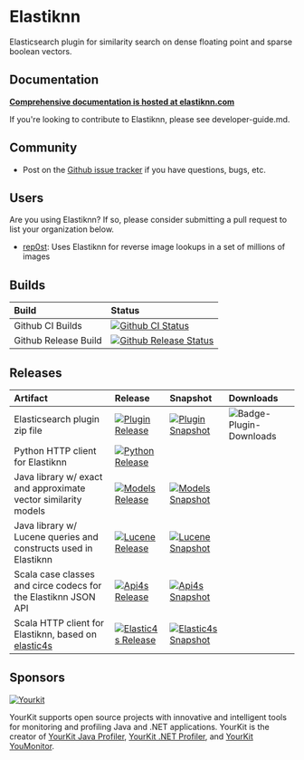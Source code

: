 # Elastiknn 

Elasticsearch plugin for similarity search on dense floating point and sparse boolean vectors.

## Documentation

**[Comprehensive documentation is hosted at elastiknn.com](https://elastiknn.com)**

If you're looking to contribute to Elastiknn, please see developer-guide.md.

## Community

- Post on the [Github issue tracker](https://github.com/alexklibisz/elastiknn/issues) if you have questions, bugs, etc.

## Users

Are you using Elastiknn? If so, please consider submitting a pull request to list your organization below.

- [rep0st](https://github.com/ReneHollander/rep0st): Uses Elastiknn for reverse image lookups in a set of millions of images

## Builds

|Build|Status|
|:--|:--|
|Github CI Builds       |[![Github CI Status][Badge-Github-CI]][Link-Github-CI]               |
|Github Release Build   |[![Github Release Status][Badge-Github-Release]][Link-Github-Release]|

## Releases

|Artifact|Release|Snapshot|Downloads|
|:--|:--|:--|:--|
|Elasticsearch plugin zip file                                                                | [![Plugin Release][Badge-Plugin-Release]][Link-Plugin-Release]          | [![Plugin Snapshot][Badge-Plugin-Snapshot]][Link-Plugin-Snapshot]            | ![Badge-Plugin-Downloads] |
|Python HTTP client for Elastiknn                                                             | [![Python Release][Badge-Python-Release]][Link-Python-Release]          |                                                                              | |
|Java library w/ exact and approximate vector similarity models                               | [![Models Release][Badge-Models-Release]][Link-Models-Release]          | [![Models Snapshot][Badge-Models-Snapshot]][Link-Models-Snapshot]            | |
|Java library w/ Lucene queries and constructs used in Elastiknn                              | [![Lucene Release][Badge-Lucene-Release]][Link-Lucene-Release]          | [![Lucene Snapshot][Badge-Lucene-Snapshot]][Link-Lucene-Snapshot]            | |
|Scala case classes and circe codecs for the Elastiknn JSON API                               | [![Api4s Release][Badge-Api4s-Release]][Link-Api4s-Release]        	    | [![Api4s Snapshot][Badge-Api4s-Snapshot]][Link-Api4s-Snapshot]               | |
|Scala HTTP client for Elastiknn, based on [elastic4s](https://github.com/sksamuel/elastic4s) | [![Elastic4s Release][Badge-Elastic4s-Release]][Link-Elastic4s-Release] | [![Elastic4s Snapshot][Badge-Elastic4s-Snapshot]][Link-Elastic4s-Snapshot]   | |

## Sponsors

[![Yourkit](https://www.yourkit.com/images/yklogo.png)](https://www.yourkit.com/)

YourKit supports open source projects with innovative and intelligent tools for monitoring and profiling Java and .NET applications.
YourKit is the creator of [YourKit Java Profiler](https://www.yourkit.com/java/profiler/), [YourKit .NET Profiler](https://www.yourkit.com/.net/profiler/), and [YourKit YouMonitor](https://www.yourkit.com/youmonitor/).

<!-- Links -->

[Link-Github-CI]: https://github.com/alexklibisz/elastiknn/actions?query=workflow%3ACI
[Badge-Github-CI]: https://img.shields.io/github/workflow/status/alexklibisz/elastiknn/CI?style=for-the-badge "Github CI Workflow"

[Link-Github-Release]: https://github.com/alexklibisz/elastiknn/actions?query=workflow%3ARelease
[Badge-Github-Release]: https://img.shields.io/github/workflow/status/alexklibisz/elastiknn/Release?style=for-the-badge "Github Release Workflow"

[Link-Plugin-Release]: https://github.com/alexklibisz/elastiknn/releases/latest
[Badge-Plugin-Release]: https://img.shields.io/github/v/release/alexklibisz/elastiknn?style=flat-square "Plugin Release"
[Link-Plugin-Snapshot]: https://github.com/alexklibisz/elastiknn/releases
[Badge-Plugin-Snapshot]: https://img.shields.io/github/v/release/alexklibisz/elastiknn?include_prereleases&style=flat-square "Plugin Snapshot"
[Badge-Plugin-Downloads]: https://img.shields.io/github/downloads/alexklibisz/elastiknn/total?style=flat-square

[Link-Python-Release]: https://pypi.org/project/elastiknn-client/
[Badge-Python-Release]: https://img.shields.io/pypi/v/elastiknn-client?style=flat-square "Python Release"

[Badge-Models-Release]: https://img.shields.io/nexus/r/com.klibisz.elastiknn/models?server=http%3A%2F%2Foss.sonatype.org&style=flat-square "models release"
[Badge-Models-Snapshot]: https://img.shields.io/nexus/s/com.klibisz.elastiknn/models?server=http%3A%2F%2Foss.sonatype.org&style=flat-square "models snapshot"
[Link-Models-Release]: https://search.maven.org/artifact/com.klibisz.elastiknn/models
[Link-Models-Snapshot]: https://oss.sonatype.org/#nexus-search;gav~com.klibisz.elastiknn~models~~~

[Badge-Lucene-Release]: https://img.shields.io/nexus/r/com.klibisz.elastiknn/lucene?server=http%3A%2F%2Foss.sonatype.org&style=flat-square "lucene release"
[Badge-Lucene-Snapshot]: https://img.shields.io/nexus/s/com.klibisz.elastiknn/lucene?server=http%3A%2F%2Foss.sonatype.org&style=flat-square "lucene snapshot"
[Link-Lucene-Release]: https://search.maven.org/artifact/com.klibisz.elastiknn/lucene
[Link-Lucene-Snapshot]: https://oss.sonatype.org/#nexus-search;gav~com.klibisz.elastiknn~lucene~~~

[Badge-Api4s-Release]: https://img.shields.io/nexus/r/com.klibisz.elastiknn/api4s_2.12?server=http%3A%2F%2Foss.sonatype.org&style=flat-square "api4s_2.12 release"
[Badge-Api4s-Snapshot]: https://img.shields.io/nexus/s/com.klibisz.elastiknn/api4s_2.12?server=http%3A%2F%2Foss.sonatype.org&style=flat-square "api4s_2.12 snapshot"
[Link-Api4s-Release]: https://search.maven.org/artifact/com.klibisz.elastiknn/api4s_2.12
[Link-Api4s-Snapshot]: https://oss.sonatype.org/#nexus-search;gav~com.klibisz.elastiknn~api4s_2.12~~~

[Badge-Elastic4s-Release]: https://img.shields.io/nexus/r/com.klibisz.elastiknn/client-elastic4s_2.12?server=http%3A%2F%2Foss.sonatype.org&style=flat-square "client-elastic4s_2.12 release"
[Badge-Elastic4s-Snapshot]: https://img.shields.io/nexus/s/com.klibisz.elastiknn/client-elastic4s_2.12?server=http%3A%2F%2Foss.sonatype.org&style=flat-square "client-elastic4s_2.12 snapshot"
[Link-Elastic4s-Release]: https://search.maven.org/artifact/com.klibisz.elastiknn/client-elastic4s_2.12
[Link-Elastic4s-Snapshot]: https://oss.sonatype.org/#nexus-search;gav~com.klibisz.elastiknn~client-elastic4s_2.12~~~

